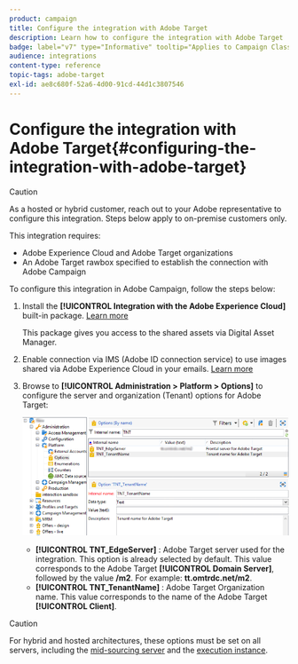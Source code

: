 ```yaml
---
product: campaign
title: Configure the integration with Adobe Target
description: Learn how to configure the integration with Adobe Target
badge: label="v7" type="Informative" tooltip="Applies to Campaign Classic v7 only"
audience: integrations
content-type: reference
topic-tags: adobe-target
exl-id: ae8c680f-52a6-4d00-91cd-44d1c3807546
---
```

# Configure the integration with Adobe Target{#configuring-the-integration-with-adobe-target}




>[!CAUTION]
>
> As a hosted or hybrid customer, reach out to your Adobe representative to configure this integration. Steps below apply to on-premise customers only.

This integration requires:

* Adobe Experience Cloud and Adobe Target organizations
* An Adobe Target rawbox specified to establish the connection with Adobe Campaign

To configure this integration in Adobe Campaign, follow the steps below:

1. Install the **[!UICONTROL Integration with the Adobe Experience Cloud]** built-in package. [Learn more](../../platform/using/working-with-data-packages.md#importing-packages)
    
    This package gives you access to the shared assets via Digital Asset Manager.

1. Enable connection via IMS (Adobe ID connection service) to use images shared via Adobe Experience Cloud in your emails. [Learn more](../../integrations/using/about-adobe-id.md)
1. Browse to **[!UICONTROL Administration > Platform > Options]** to configure the server and organization (Tenant) options for Adobe Target:

   ![](assets/tar_options.png)

    * **[!UICONTROL TNT_EdgeServer]** : Adobe Target server used for the integration. This option is already selected by default. This value corresponds to the Adobe Target **[!UICONTROL Domain Server]**, followed by the value **/m2**. For example: **tt.omtrdc.net/m2**.
    * **[!UICONTROL TNT_TenantName]** : Adobe Target Organization name. This value corresponds to the name of the Adobe Target **[!UICONTROL Client]**.


>[!CAUTION]
>
>For hybrid and hosted architectures, these options must be set on all servers, including the [mid-sourcing server](../../installation/using/mid-sourcing-server.md) and the [execution instance](../../message-center/using/configuring-instances.md#execution-instance).